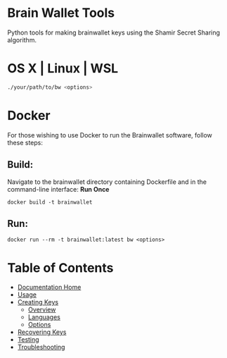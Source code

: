 # Brain Wallet Tools

Python tools for making brainwallet keys using the Shamir Secret Sharing algorithm.

# OS X | Linux | WSL

```bash
./your/path/to/bw <options>
```

# Docker

For those wishing to use Docker to run the Brainwallet software, follow these steps:

## Build:
Navigate to the brainwallet directory containing Dockerfile and in the command-line interface:
**Run Once**
```
docker build -t brainwallet
```

## Run:

```
docker run --rm -t brainwallet:latest bw <options>
```

# Table of Contents
+ [Documentation Home](docs/README.md "Home Page")
+ [Usage](docs/usage.md "Usage")
+ [Creating Keys](docs/createOverview.md "Overview")
  + [Overview](docs/createOverview.md "Overview")
  + [Languages](docs/languages.md "Languages")
  + [Options](docs/options.md "Options")
+ [Recovering Keys](docs/recoverOverview.md)
+ [Testing](docs/testing.md "Testing")
+ [Troubleshooting](docs/troubleshooting.md)
